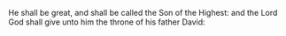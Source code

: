 He shall be great, and shall be called the Son of the Highest: and the Lord God shall give unto him the throne of his father David:
